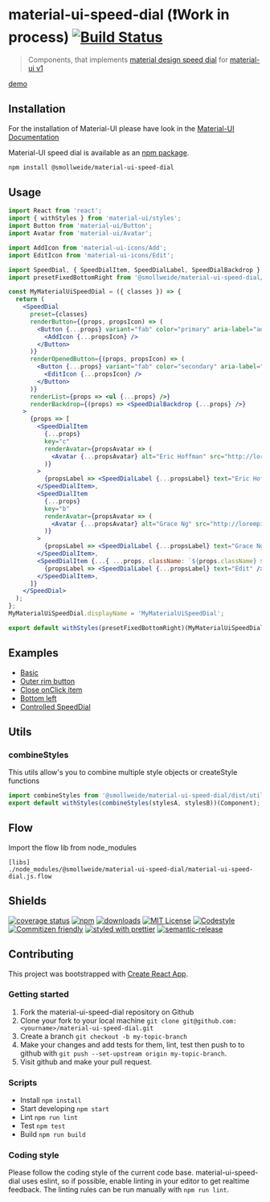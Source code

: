 
# material-ui-speed-dial (:exclamation:Work in process) [![Build Status](https://img.shields.io/travis/smollweide/material-ui-speed-dial/master.svg)](https://travis-ci.org/smollweide/material-ui-speed-dial)

> Components, that implements [material design speed dial](https://material.io/guidelines/components/buttons-floating-action-button.html#buttons-floating-action-button-transitions) for [material-ui v1](https://material-ui-next.com/)

[demo](https://smollweide.github.io/material-ui-speed-dial)

## Installation

For the installation of Material-UI please have look in the [Material-UI Documentation](https://material-ui-next.com/)

Material-UI speed dial is available as an [npm package](https://www.npmjs.com/package/@smollweide/material-ui-speed-dial).

```sh
npm install @smollweide/material-ui-speed-dial
```

## Usage

```jsx
import React from 'react';
import { withStyles } from 'material-ui/styles';
import Button from 'material-ui/Button';
import Avatar from 'material-ui/Avatar';

import AddIcon from 'material-ui-icons/Add';
import EditIcon from 'material-ui-icons/Edit';

import SpeedDial, { SpeedDialItem, SpeedDialLabel, SpeedDialBackdrop } from '@smollweide/material-ui-speed-dial';
import presetFixedBottomRight from '@smollweide/material-ui-speed-dial/dist/presets/presetFixedBottomRight';

const MyMaterialUiSpeedDial = ({ classes }) => {
  return (
    <SpeedDial
      preset={classes}
      renderButton={(props, propsIcon) => (
        <Button {...props} variant="fab" color="primary" aria-label="add">
          <AddIcon {...propsIcon} />
        </Button>
      )}
      renderOpenedButton={(props, propsIcon) => (
        <Button {...props} variant="fab" color="secondary" aria-label="edit">
          <EditIcon {...propsIcon} />
        </Button>
      )}
      renderList={props => <ul {...props} />}
      renderBackdrop={(props) => <SpeedDialBackdrop {...props} />}
    >
      {props => [
        <SpeedDialItem
          {...props}
          key="c"
          renderAvatar={propsAvatar => (
            <Avatar {...propsAvatar} alt="Eric Hoffman" src="http://lorempixel.com/80/80/people/3" />
          )}
        >
          {propsLabel => <SpeedDialLabel {...propsLabel} text="Eric Hoffman" />}
        </SpeedDialItem>,
        <SpeedDialItem
          {...props}
          key="b"
          renderAvatar={propsAvatar => (
            <Avatar {...propsAvatar} alt="Grace Ng" src="http://lorempixel.com/80/80/people/9" />
          )}
        >
          {propsLabel => <SpeedDialLabel {...propsLabel} text="Grace Ng" />}
        </SpeedDialItem>,
        <SpeedDialItem {...{ ...props, className: `${props.className} ${classes.firstItem}` }} key="a">
          {propsLabel => <SpeedDialLabel {...propsLabel} text="Edit" />}
        </SpeedDialItem>,
      ]}
    </SpeedDial>
  );
};
MyMaterialUiSpeedDial.displayName = 'MyMaterialUiSpeedDial';

export default withStyles(presetFixedBottomRight)(MyMaterialUiSpeedDial);
```

## Examples
- [Basic](https://smollweide.github.io/material-ui-speed-dial/#/example-basic)
- [Outer rim button](https://smollweide.github.io/material-ui-speed-dial/#/example-outer-rim-button)
- [Close onClick item](https://smollweide.github.io/material-ui-speed-dial/#/example-close-on-click-item)
- [Bottom left](https://smollweide.github.io/material-ui-speed-dial/#/example-bottom-left)
- [Controlled SpeedDial](https://smollweide.github.io/material-ui-speed-dial/#/example-controlled)

## Utils

### combineStyles
This utils allow's you to combine multiple style objects or createStyle functions

```js
import combineStyles from '@smollweide/material-ui-speed-dial/dist/utils/combineStyles';
export default withStyles(combineStyles(stylesA, stylesB))(Component);
```

## Flow
Import the flow lib from node_modules

```
[libs]
./node_modules/@smollweide/material-ui-speed-dial/material-ui-speed-dial.js.flow
```

## Shields
[![coverage status](https://coveralls.io/repos/github/smollweide/material-ui-speed-dial/badge.svg?branch=master)](https://coveralls.io/github/smollweide/material-ui-speed-dial?branch=master)
[![npm](https://img.shields.io/npm/v/@smollweide/material-ui-speed-dial.svg)](http://npm.im/@smollweide/material-ui-speed-dial)
[![downloads](https://img.shields.io/npm/dm/@smollweide/material-ui-speed-dial.svg)](https://npm-stat.com/charts.html?package=@smollweide/material-ui-speed-dial)
[![MIT License](https://img.shields.io/npm/l/@smollweide/material-ui-speed-dial.svg)](http://opensource.org/licenses/MIT)
[![Codestyle](https://img.shields.io/badge/codestyle-namics-green.svg)](https://github.com/namics/eslint-config-namics)
[![Commitizen friendly](https://img.shields.io/badge/commitizen-friendly-brightgreen.svg)](http://commitizen.github.io/cz-cli/)
[![styled with prettier](https://img.shields.io/badge/styled_with-prettier-ff69b4.svg)](https://github.com/prettier/prettier)
[![semantic-release](https://img.shields.io/badge/%20%20%F0%9F%93%A6%F0%9F%9A%80-semantic--release-e10079.svg)](https://github.com/semantic-release/semantic-release)

## Contributing

This project was bootstrapped with [Create React App](https://github.com/facebookincubator/create-react-app).

### Getting started

1. Fork the material-ui-speed-dial repository on Github
2. Clone your fork to your local machine `git clone git@github.com:<yourname>/material-ui-speed-dial.git`
3. Create a branch `git checkout -b my-topic-branch`
4. Make your changes and add tests for them, lint, test then push to to github with `git push --set-upstream origin my-topic-branch`.
5. Visit github and make your pull request.

### Scripts
- Install `npm install`
- Start developing `npm start`
- Lint `npm run lint`
- Test `npm test`
- Build `npm run build`

### Coding style
Please follow the coding style of the current code base.
material-ui-speed-dial uses eslint, so if possible, enable linting in your editor to get realtime feedback.
The linting rules can be run manually with `npm run lint`.
